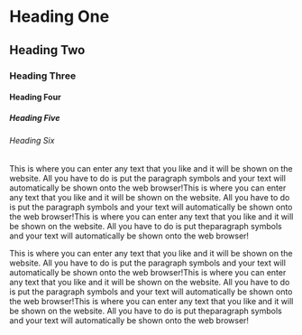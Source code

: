 <!DOCTYPE HTML>
<html>
  <head> 
    <title>HTML Cheat Sheet</title>
  </head>
  <body>
    <!-- Headings -->
    <h1>Heading One</h1>
    <h2>Heading Two</h2>
    <h3>Heading Three</h3>  
    <h4>Heading Four</h4>  
    <h5>Heading Five</h5> 
    <h6>Heading Six</h6> 
    <!-- Paragraph -->
    <p>
      This is where you can enter any text that you like and it will be shown on the website. All you have to do is put the    paragraph symbols and your text will automatically be shown onto the web browser!This is where you can enter any text that you like and it will be shown on the website. All you have to do is put the paragraph symbols and your text will automatically be shown onto the web browser!This is where you can enter any text that you like and it will be shown on the website. All you have to do is put theparagraph symbols and your text will automatically be shown onto the web browser! 
    </p>
    <p>
      This is where you can enter any text that you like and it will be shown on the website. All you have to do is put the    paragraph symbols and your text will automatically be shown onto the web browser!This is where you can enter any text that you like and it will be shown on the website. All you have to do is put the paragraph symbols and your text will automatically be shown onto the web browser!This is where you can enter any text that you like and it will be shown on the website. All you have to do is put theparagraph symbols and your text will automatically be shown onto the web browser! 
    </p>  
  </body  
</html>
